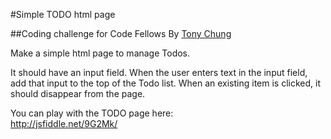 #Simple TODO html page

##Coding challenge for Code Fellows
By [Tony Chung](https://github.com/tonycchung)

Make a simple html page to manage Todos.

It should have an input field. When the user enters text in the input field, add that input to the top of the Todo list. When an existing item is clicked, it should disappear from the page. 

You can play with the TODO page here:  
http://jsfiddle.net/9G2Mk/


